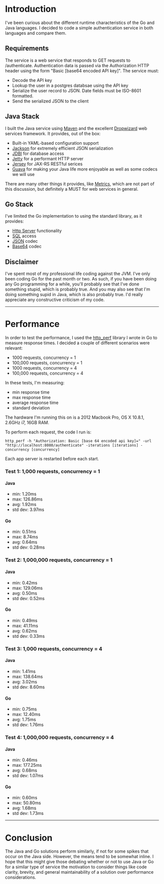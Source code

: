 # Introduction

I've been curious about the different runtime characteristics of the Go and Java languages. I decided to code a simple authentication service in both languages and compare them.

## Requirements

The service is a web service that responds to GET requests to /authenticate.  Authentication data is passed via the Authorization HTTP header using the form "Basic [base64 encoded API key]". The service must:

* Decode the API key
* Lookup the user in a postgres databsae using the API key
* Serialize the user record to JSON. Date fields must be ISO-8601 formatted.
* Send the serialized JSON to the client

## Java Stack

I built the Java service using [Maven](http://maven.apache.org/) and the excellent [Dropwizard](http://dropwizard.codahale.com/) web services framework.  It provides, out of the box:

* Built-in YAML-based configuration support
* [Jackson](http://jackson.codehaus.org/) for extremely efficient JSON serialization
* [JDBI](http://www.jdbi.org/) for database access
* [Jetty](http://jetty.codehaus.org/jetty/) for a performant HTTP server
* [Jersey](http://jersey.java.net/) for JAX-RS RESTful serices
* [Guava](http://code.google.com/p/guava-libraries/) for making your Java life more enjoyable as well as some codecs we will use

There are many other things it provides, like [Metrics](http://dropwizard.codahale.com/getting-started/#metrics-for-metrics), which are not part of this discussion, but definitely a MUST for web services in general.

## Go Stack

I've limited the Go implementation to using the standard library, as it provides:

* [Http Server](http://golang.org/pkg/net/http/) functionality
* [SQL](http://golang.org/pkg/database/sql/) access
* [JSON](http://golang.org/pkg/encoding/json/) codec
* [Base64](http://golang.org/pkg/encoding/base64/) codec

## Disclaimer

I've spent most of my professional life coding against the JVM.  I've only been coding Go for the past month or two. As such, if you have been doing any Go programming for a while, you'll probably see that I've done something stupid, which is probably true.  And you may also see that I'm doing something supid in Java, which is also probably true.  I'd really appreciate any constructive criticism of my code.

***

# Performance

In order to test the performance, I used the [http_perf](https://github.com/collinvandyck/http_perf) library I wrote in Go to measure response times.  I decided a couple of different scenarios were relevant:

* 1000 requests, concurrency = 1
* 100,000 requests, concurrency = 1
* 1000 requests, concurrency = 4
* 100,000 requests, concurrency = 4

In these tests, I'm measuring:

* min response time
* max response time
* average response time
* standard deviation

The hardware I'm running this on is a 2012 Macbook Pro, OS X 10.8.1, 2.6GHz i7, 16GB RAM.

To perform each request, the code I run is:

    http_perf -h "Authorization: Basic [base 64 encoded api key]=" -url "http://localhost:8080/authenticate" -iterations [iterations] -concurrency [concurrency]

Each app server is restarted before each start.    
    
### Test 1: 1,000 requests, concurrency = 1

#### Java
* min: 1.20ms
* max: 126.86ms
* avg: 1.92ms
* std dev: 3.97ms

#### Go
* min: 0.51ms
* max: 8.74ms
* avg: 0.64ms
* std dev: 0.28ms

### Test 2: 1,000,000 requests, concurrency = 1

#### Java

* min: 0.42ms
* max: 129.06ms
* avg: 0.50ms
* std dev: 0.52ms

#### Go

* min: 0.49ms
* max: 41.11ms
* avg: 0.62ms
* std dev: 0.33ms


### Test 3: 1,000 requests, concurrency = 4

#### Java

* min: 1.41ms
* max: 138.64ms
* avg: 3.02ms
* std dev: 8.60ms

#### Go

* min: 0.75ms
* max: 12.40ms
* avg: 1.75ms
* std dev: 1.76ms

### Test 4: 1,000,000 requests, concurrency = 4

#### Java

* min: 0.46ms
* max: 177.25ms
* avg: 0.68ms
* std dev: 1.07ms

#### Go

* min: 0.60ms
* max: 50.80ms
* avg: 1.68ms
* std dev: 1.73ms

***

# Conclusion

The Java and Go solutions perform similarly, if not for some spikes that occur on the Java side. However, the means tend to be somewhat inline.  I hope that this might give those debating whether or not to use Java or Go for a similar type of service the motivation to consider things like code clarity, brevity, and general maintainability of a solution over performance considerations.



